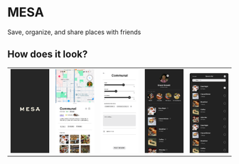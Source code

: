 # MESA
Save, organize, and share places with friends

## How does it look? 
<table>
  <tr>
    <td><img src="https://github.com/drewharts/Loc/blob/main/SplashScreen.png?raw=true" width="300"></td>
    <td><img src="https://github.com/drewharts/Loc/blob/main/RestaurantSearchView.png?raw=true" width="300"></td>
    <td><img src="https://github.com/drewharts/Loc/blob/main/RestaurantReviewPage.png?raw=true" width="300"></td>
    <td><img src="https://github.com/drewharts/Loc/blob/main/ProfilePage.png?raw=true" width="300"></td>
    <td><img src="https://github.com/drewharts/Loc/blob/main/ListPage.png?raw=true" width="300"></td>

  </tr>
</table>

